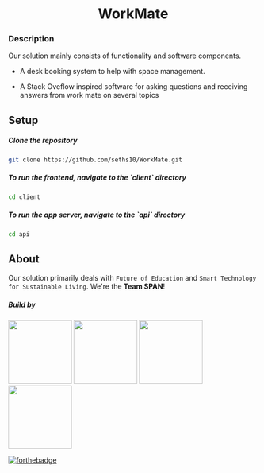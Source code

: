 <!-- <img src="./logo/bus-tracking.png" width="100%" height="600vh"/> -->
<h1 align="center"> WorkMate </h1>
<!-- <p align="center">This project is designed to </p> -->


### Description
Our solution mainly consists of functionality and software components.
   
 - A desk booking system to help with space management.
  
 - A Stack Oveflow inspired software for asking questions and receiving answers from work mate on several topics


## Setup

  ##### Clone the repository
```bash
git clone https://github.com/seths10/WorkMate.git
```
  ##### To run the frontend, navigate to the \`_client_` directory
```bash
cd client
```

  ##### To run the app server, navigate to the \`_api_` directory
```bash
cd api
```

## About
Our solution primarily deals with `Future of Education` and `Smart Technology for Sustainable Living`. We're the **Team SPAN**! 

##### Build by 

<p align="left">
<a href="https://github.com/seths10"><img width="128px" src="https://avatars1.githubusercontent.com/seths10"></a>
<a href="https://github.com/shineteye"><img width="128px" src="https://avatars.githubusercontent.com/armah001"></a>
<a href="https://github.com/seths10"><img width="128px" src="https://avatars1.githubusercontent.com/nathannunana"></a>
<a href="https://github.com/shineteye"><img width="128px" src="https://avatars.githubusercontent.com/perrykwarteng"></a>

</p>

[![forthebadge](https://forthebadge.com/images/badges/built-with-love.svg)](https://github.com/seths10/WorkMate)
